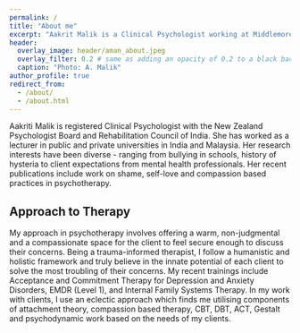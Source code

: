 ```yaml
---
permalink: /
title: "About me"
excerpt: "Aakrit Malik is a Clinical Psychologist working at Middlemore Hospital, New Zealand. !mfew sentences about main work!""
header:
  overlay_image: header/aman_about.jpeg
  overlay_filter: 0.2 # same as adding an opacity of 0.2 to a black background
  caption: "Photo: A. Malik"
author_profile: true
redirect_from: 
  - /about/
  - /about.html
---
```


Aakriti Malik is registered Clinical Psychologist with the New Zealand Psychologist Board and Rehabilitation Council of India. She has worked as a lecturer in public and private universities in India and Malaysia. Her research interests have been diverse - ranging from bullying in schools, history of hysteria to client expectations from mental health professionals. Her recent publications include work on shame, self-love and compassion based practices in psychotherapy.

## Approach to Therapy
My approach in psychotherapy involves offering a warm, non-judgmental and a compassionate space for the client to feel secure enough to discuss their concerns. Being a trauma-informed therapist, I follow a humanistic and holistic framework and truly believe in the innate potential of each client to solve the most troubling of their concerns. My recent trainings include Acceptance and Commitment Therapy for Depression and Anxiety Disorders, EMDR (Level 1), and Internal Family Systems Therapy. In my work with clients, I use an eclectic approach which finds me utilising components of attachment theory, compassion based therapy, CBT, DBT, ACT, Gestalt and psychodynamic work based on the needs of my clients.

